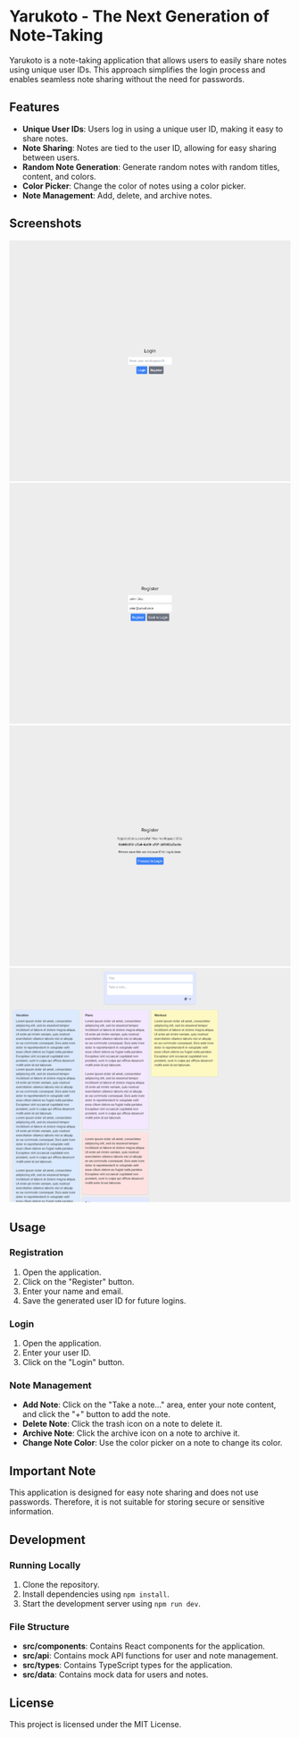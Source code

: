 # Yarukoto - The Next Generation of Note-Taking

Yarukoto is a note-taking application that allows users to easily share notes using unique user IDs. This approach simplifies the login process and enables seamless note sharing without the need for passwords.

## Features

- **Unique User IDs**: Users log in using a unique user ID, making it easy to share notes.
- **Note Sharing**: Notes are tied to the user ID, allowing for easy sharing between users.
- **Random Note Generation**: Generate random notes with random titles, content, and colors.
- **Color Picker**: Change the color of notes using a color picker.
- **Note Management**: Add, delete, and archive notes.

## Screenshots

![Login screen](./docs/login.png)
![Registering first step](./docs/register-1.png)
![Registering second step](./docs/register-2.png)
![Notes](./docs/notes.png)

## Usage

### Registration

1. Open the application.
2. Click on the "Register" button.
3. Enter your name and email.
4. Save the generated user ID for future logins.

### Login

1. Open the application.
2. Enter your user ID.
3. Click on the "Login" button.

### Note Management

- **Add Note**: Click on the "Take a note..." area, enter your note content, and click the "+" button to add the note.
- **Delete Note**: Click the trash icon on a note to delete it.
- **Archive Note**: Click the archive icon on a note to archive it.
- **Change Note Color**: Use the color picker on a note to change its color.

## Important Note

This application is designed for easy note sharing and does not use passwords. Therefore, it is not suitable for storing secure or sensitive information.

## Development

### Running Locally

1. Clone the repository.
2. Install dependencies using `npm install`.
3. Start the development server using `npm run dev`.

### File Structure

- **src/components**: Contains React components for the application.
- **src/api**: Contains mock API functions for user and note management.
- **src/types**: Contains TypeScript types for the application.
- **src/data**: Contains mock data for users and notes.

## License

This project is licensed under the MIT License.
